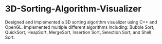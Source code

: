 # 3D-Sorting-Algorithm-Visualizer
Designed and Implemented a 3D sorting algorithm visualizer using C++ and OpenGL. Implemented multiple different algorithms including: Bubble Sort, QuickSort, HeapSort, MergeSort, Insertion Sort, Selection Sort, and Shell Sort.
